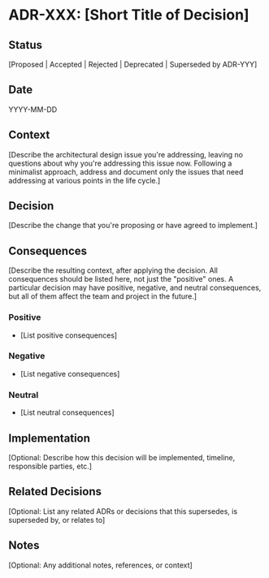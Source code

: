# ADR-XXX: [Short Title of Decision]

## Status
[Proposed | Accepted | Rejected | Deprecated | Superseded by ADR-YYY]

## Date
YYYY-MM-DD

## Context
[Describe the architectural design issue you're addressing, leaving no questions about why you're addressing this issue now. Following a minimalist approach, address and document only the issues that need addressing at various points in the life cycle.]

## Decision
[Describe the change that you're proposing or have agreed to implement.]

## Consequences
[Describe the resulting context, after applying the decision. All consequences should be listed here, not just the "positive" ones. A particular decision may have positive, negative, and neutral consequences, but all of them affect the team and project in the future.]

### Positive
- [List positive consequences]

### Negative
- [List negative consequences]

### Neutral
- [List neutral consequences]

## Implementation
[Optional: Describe how this decision will be implemented, timeline, responsible parties, etc.]

## Related Decisions
[Optional: List any related ADRs or decisions that this supersedes, is superseded by, or relates to]

## Notes
[Optional: Any additional notes, references, or context]